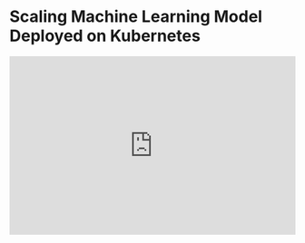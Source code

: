 <h1>Scaling Machine Learning Model Deployed on Kubernetes</h1>
<iframe width="100%" height="315" src="https://www.youtube.com/embed/AvFSpXi65Qg?list=PL3N9eeOlCrP5PlN1jwOB3jVZE6nYTVswk" title="YouTube video player" frameborder="0" allow="accelerometer; autoplay; clipboard-write; encrypted-media; gyroscope; picture-in-picture" allowfullscreen></iframe>